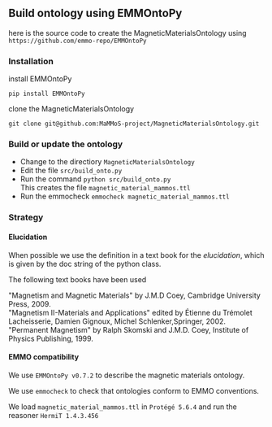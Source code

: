 ## Build ontology using EMMOntoPy

here is the source code to create the MagneticMaterialsOntology using  
`https://github.com/emmo-repo/EMMOntoPy`  

### Installation

install EMMOntoPy
```
pip install EMMOntoPy
```

clone the MagneticMaterialsOntology
```
git clone git@github.com:MaMMoS-project/MagneticMaterialsOntology.git
```

### Build or update the ontology

* Change to the directiory `MagneticMaterialsOntology`
* Edit the file `src/build_onto.py`
* Run the command `python src/build_onto.py`  
  This creates the file `magnetic_material_mammos.ttl`
* Run the emmocheck `emmocheck magnetic_material_mammos.ttl`

### Strategy

#### Elucidation
When possible we use the definition in a text book for the *elucidation*, which is given by the doc string of the python class. 

The following text books have been used 

"Magnetism and Magnetic Materials" by J.M.D Coey, Cambridge University Press, 2009.  
"Magnetism II-Materials and Applications" edited by Étienne du Trémolet Lacheisserie, Damien Gignoux, Michel Schlenker,Springer, 2002.
"Permanent Magnetism" by Ralph Skomski and J.M.D. Coey, Institute of Physics Publishing, 1999.  

#### EMMO compatibility
We use `EMMOntoPy v0.7.2` to describe the magnetic materials ontology. 

We use `emmocheck` to check that ontologies conform to EMMO conventions.

We load `magnetic_material_mammos.ttl` in `Protégé 5.6.4` and run the reasoner `HermiT 1.4.3.456`